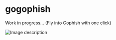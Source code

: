 # gogophish

Work in progress... (Fly into Gophish with one click)

![Image description](https://github.com/bigb0sss/gogophish/blob/master/gogophish.png)
